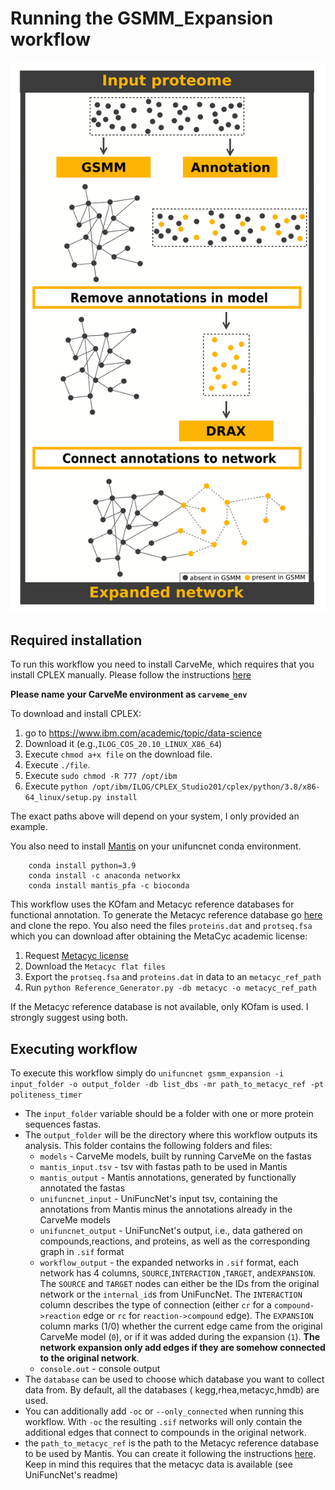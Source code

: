 # Running the GSMM_Expansion workflow

![overview](case_study1.png)

## Required installation

To run this workflow you need to install CarveMe, which requires that you install CPLEX manually.
Please follow the instructions [here](https://carveme.readthedocs.io/en/latest/installation.html)

**Please name your CarveMe environment as `carveme_env`**

To download and install CPLEX:

1. go to https://www.ibm.com/academic/topic/data-science
2. Download it (e.g.,`ILOG_COS_20.10_LINUX_X86_64`)
3. Execute `chmod a+x file` on the download file.
4. Execute `./file`.
5. Execute `sudo chmod -R 777 /opt/ibm`
6. Execute `python /opt/ibm/ILOG/CPLEX_Studio201/cplex/python/3.8/x86-64_linux/setup.py install`

The exact paths above will depend on your system, I only provided an example.

You also need to install [Mantis](https://github.com/PedroMTQ/mantis) on your unifuncnet conda environment.

```
    conda install python=3.9
    conda install -c anaconda networkx
    conda install mantis_pfa -c bioconda
```

This workflow uses the KOfam and Metacyc reference databases for functional annotation.
To generate the Metacyc reference database go [here](https://github.com/PedroMTQ/refdb_generator) and clone the repo.
You also need the files `proteins.dat` and `protseq.fsa` which you can download after obtaining the MetaCyc academic
license:

1. Request [Metacyc license](https://metacyc.org/download.shtml)
2. Download the `Metacyc flat files`
3. Export the `protseq.fsa` and `proteins.dat` in data to an `metacyc_ref_path`
4. Run `python Reference_Generator.py -db metacyc -o metacyc_ref_path`

If the Metacyc reference database is not available, only KOfam is used. I strongly suggest using both.

## Executing workflow

To execute this workflow simply
do `unifuncnet gsmm_expansion -i input_folder -o output_folder -db list_dbs -mr path_to_metacyc_ref -pt politeness_timer`

- The `input_folder` variable should be a folder with one or more protein sequences fastas.
- The `output_folder` will be the directory where this workflow outputs its analysis. This folder contains the following
  folders and files:
    - `models` - CarveMe models, built by running CarveMe on the fastas
    - `mantis_input.tsv` - tsv with fastas path to be used in Mantis
    - `mantis_output` - Mantis annotations, generated by functionally annotated the fastas
    - `unifuncnet_input` - UniFuncNet's input tsv, containing the annotations from Mantis minus the annotations already
      in the CarveMe models
    - `unifuncnet_output` - UniFuncNet's output, i.e., data gathered on compounds,reactions, and proteins, as well as
      the corresponding graph in `.sif` format
    - `workflow_output` - the expanded networks in `.sif` format, each network has 4 columns, `SOURCE`,`INTERACTION`
      ,`TARGET`, and`EXPANSION`. The `SOURCE` and `TARGET` nodes can either be the IDs from the original network or
      the `internal_id`s from UniFuncNet. The `INTERACTION` column describes the type of connection (either `cr` for
      a `compound->reaction` edge or `rc` for `reaction->compound` edge). The `EXPANSION` column marks (1/0) whether the
      current edge came from the original CarveMe model (`0`), or if it was added during the expansion (`1`). **The
      network expansion only add edges if they are somehow connected to the original network**.
    - `console.out` - console output
- The `database` can be used to choose which database you want to collect data from. By default, all the databases (
  kegg,rhea,metacyc,hmdb) are used.
- You can additionally add `-oc` or `--only_connected` when running this workflow. With `-oc` the resulting `.sif`
  networks will only contain the additional edges that connect to compounds in the original network.
- the `path_to_metacyc_ref` is the path to the Metacyc reference database to be used by Mantis. You can create it
  following the instructions [here](https://github.com/PedroMTQ/refdb_generator). Keep in mind this requires that the
  metacyc data is available (see UniFuncNet's readme)